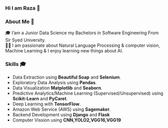 ### Hi I am Raza 👋


### About Me 🚀
🎓 I’am a Junior Data Science my Bachelors in Software Engineering From Sir Syed University. </br>
👨‍💻  I am passionate about Natural Language Processing & computer vision, Machine Learning & I enjoy learning new things about AI. </br>

### Skills 🎓
- Data Extraction using <strong>Beautiful Soap</strong> and <strong>Selenium</strong>.
- Exploratory Data Analysis using <strong>Pandas</strong>.
- Data Visualization <strong>Matplotlib</strong> and <strong>Seaborn</strong>.
- Predictive Analytics/Machine Learning (Supervised/Unsupervised) using <strong>Scikit-Learn</strong> and <strong>PyCaret</strong>.
- Deep Learning  with <strong>TensorFlow</strong>.
- Amazon Web Service (AWS) using  <strong>Sagemaker</strong>.
- Backend Development using <strong>Django</strong> and <strong>Flask</strong>
- Computer Vission using  <strong>CNN,YOLO2,VGG16,VGG19</strong>
